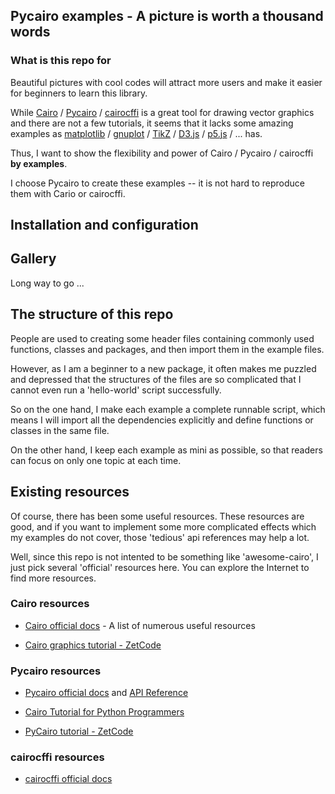 ## Pycairo examples - A picture is worth a thousand words

### What is this repo for

Beautiful pictures with cool codes will attract more users and make it easier for beginners to learn this library.

While [Cairo](https://cairographics.org/) / [Pycairo](https://github.com/pygobject/pycairo) / [cairocffi](https://github.com/Kozea/cairocffi) is a great tool for drawing vector graphics and there are not a few tutorials, it seems that it lacks some amazing examples as [matplotlib](https://matplotlib.org/gallery/index.html) / [gnuplot](http://gnuplot.sourceforge.net/demo_5.0/) / [TikZ](http://www.texample.net/tikz/examples/all/) / [D3.js](https://github.com/d3/d3/wiki/Gallery) / [p5.js](https://p5js.org/examples/) / ... has.

Thus, I want to show the flexibility and power of Cairo / Pycairo / cairocffi **by examples**.

I choose Pycairo to create these examples -- it is not hard to reproduce them with Cario or cairocffi.

## Installation and configuration


## Gallery

Long way to go ...

## The structure of this repo

People are used to creating some header files containing commonly used functions, classes and packages, and then import them in the example files.

However, as I am a beginner to a new package, it often makes me puzzled and depressed that the structures of the files are so complicated that I cannot even run a 'hello-world' script successfully.

So on the one hand, I make each example a complete runnable script, which means I will import all the dependencies explicitly and define functions or classes in the same file.

On the other hand, I keep each example as mini as possible, so that readers can focus on only one topic at each time.

## Existing resources

Of course, there has been some useful resources. These resources are good, and if you want to implement some more complicated effects which my examples do not cover, those 'tedious' api references may help a lot.

Well, since this repo is not intented to be something like 'awesome-cairo', I just pick several 'official' resources here. You can explore the Internet to find more resources.

### Cairo resources

* [Cairo official docs](https://www.cairographics.org/documentation/) - A list of numerous useful resources

* [Cairo graphics tutorial - ZetCode](http://zetcode.com/gfx/cairo/)

### Pycairo resources

* [Pycairo official docs](https://pycairo.readthedocs.io/en/latest/) and [API Reference](https://pycairo.readthedocs.io/en/latest/reference/index.html)

* [Cairo Tutorial for Python Programmers](https://web.archive.org/web/20210612200958/http://www.tortall.net/mu/wiki/CairoTutorial)

* [PyCairo tutorial - ZetCode](http://zetcode.com/gfx/pycairo/)

### cairocffi resources

* [cairocffi official docs](http://cairocffi.readthedocs.io/en/latest/index.html)
